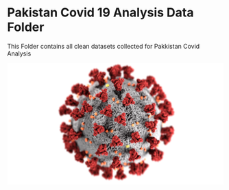 <h1>Pakistan Covid 19 Analysis Data Folder</h1>
<p>This Folder contains all clean datasets collected for Pakkistan Covid Analysis</p>
<img src="https://github.com/OmdenaAI/omdena-pakistan-covid-analysis/blob/main/Data/cdc-k0KRNtqcjfw-unsplash.jpg" />
